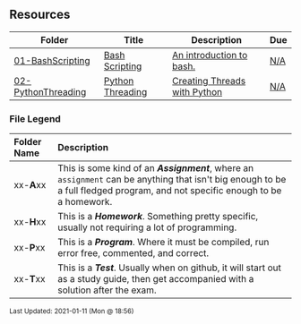 ## Resources

| Folder | Title | Description | Due |
|-----|-----|-----|-----|
| <a href="https://github.com/rugbyprof/5143-Operating-Systems/tree/master/Resources/01-BashScripting">01-BashScripting</a> | <a href="https://github.com/rugbyprof/5143-Operating-Systems/tree/master/Resources/01-BashScripting"> Bash Scripting </a> | <a href="https://github.com/rugbyprof/5143-Operating-Systems/tree/master/Resources/01-BashScripting"> An introduction to bash.</a> | <a href="https://github.com/rugbyprof/5143-Operating-Systems/tree/master/Resources/01-BashScripting">N/A</a> |
| <a href="https://github.com/rugbyprof/5143-Operating-Systems/tree/master/Resources/02-PythonThreading">02-PythonThreading</a> | <a href="https://github.com/rugbyprof/5143-Operating-Systems/tree/master/Resources/02-PythonThreading"> Python Threading </a> | <a href="https://github.com/rugbyprof/5143-Operating-Systems/tree/master/Resources/02-PythonThreading"> Creating Threads with Python</a> | <a href="https://github.com/rugbyprof/5143-Operating-Systems/tree/master/Resources/02-PythonThreading">N/A</a> |

### File Legend

| Folder Name | Description |
|:-----------|:-------------|
|xx-**A**xx | This is some kind of an ***Assignment***, where an `assignment` can be anything that isn't big enough to be a full fledged program, and not specific enough to be a homework. |
|xx-**H**xx | This is a ***Homework***. Something pretty specific, usually not requiring a lot of programming. |
|xx-**P**xx | This is a ***Program***. Where it must be compiled, run error free, commented, and correct. |
|xx-**T**xx | This is a ***Test***. Usually when on github, it will start out as a study guide, then get accompanied with a solution after the exam. |

<sup>Last Updated: 2021-01-11 (Mon @ 18:56)</sup>